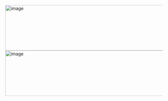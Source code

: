 <img width="633" height="146" alt="image" src="https://github.com/user-attachments/assets/95925d58-fb82-47df-8d39-5ae7b505981b" />

<img width="633" height="146" alt="image" src="https://github.com/user-attachments/assets/0eb6a319-70c5-4212-bea5-2c743b44f177" />


